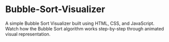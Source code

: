 # Bubble-Sort-Visualizer
A simple Bubble Sort Visualizer built using HTML, CSS, and JavaScript. Watch how the Bubble Sort algorithm works step-by-step through animated visual representation.
